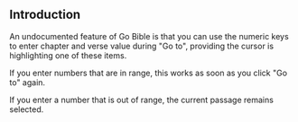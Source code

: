 ## Introduction ##

An undocumented feature of Go Bible is that you can use the numeric keys to enter chapter and verse value during "Go to", providing the cursor is highlighting one of these items.

If you enter numbers that are in range, this works as soon as you click "Go to" again.

If you enter a number that is out of range, the current passage remains selected.